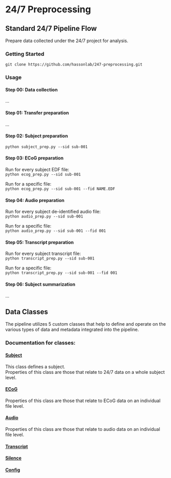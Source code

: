 # 24/7 Preprocessing

## Standard 24/7 Pipeline Flow
Prepare data collected under the 24/7 project for analysis.

### Getting Started
`git clone https://github.com/hassonlab/247-preprocessing.git`
### Usage
#### Step 00: Data collection
...
#### Step 01: Transfer preparation
...
#### Step 02: Subject preparation
` python subject_prep.py --sid sub-001 `
#### Step 03: ECoG preparation
Run for every subject EDF file:\
` python ecog_prep.py --sid sub-001 `

Run for a specific file:\
` python ecog_prep.py --sid sub-001 --fid NAME.EDF `
#### Step 04: Audio preparation
Run for every subject de-identified audio file:\
` python audio_prep.py --sid sub-001 `

Run for a specific file:\
` python audio_prep.py --sid sub-001 --fid 001 `
#### Step 05: Transcript preparation
Run for every subject transcript file:\
` python transcript_prep.py --sid sub-001 `

Run for a specific file:\
` python transcript_prep.py --sid sub-001 --fid 001 `
#### Step 06: Subject summarization
...

## Data Classes 
The pipeline utilizes 5 custom classes that help to define and operate on the various types of data and metadata integrated into the pipeline.

### Documentation for classes:
#### [Subject](markdowns/subject.md)
This class defines a subject.\
Properties of this class are those that relate to 24/7 data on a whole subject level.
#### [ECoG](markdowns/ecog.md)
Properties of this class are those that relate to ECoG data on an individual file level.
#### [Audio](markdowns/audio.md) 
Properties of this class are those that relate to audio data on an individual file level.
#### [Transcript](markdowns/transcript.md) 
#### [Silence](markdowns/silence.md) 
#### [Config](markdowns/config.md) 
